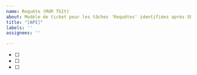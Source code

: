 ```yaml
---
name: Requête (MdR TkIt)
about: Modèle de ticket pour les tâches 'Requêtes' identifiées après SPEF
title: "[API]"
labels: ''
assignees: ''

---
```


- [ ]
- [ ]
- [ ]

